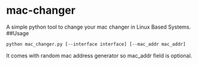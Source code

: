 # mac-changer
A simple python tool to change your mac changer in Linux Based Systems.
##Usage
```bash
python mac_changer.py [--interface interface] [--mac_addr mac_addr]
```
It comes with random mac address generator so mac_addr field is optional.
